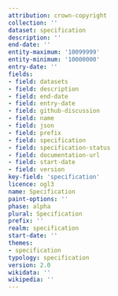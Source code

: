 ```yaml
---
attribution: crown-copyright
collection: ''
dataset: specification
description: ''
end-date: ''
entity-maximum: '10099999'
entity-minimum: '10000000'
entry-date: ''
fields:
- field: datasets
- field: description
- field: end-date
- field: entry-date
- field: github-discussion
- field: name
- field: json
- field: prefix
- field: specification
- field: specification-status
- field: documentation-url
- field: start-date
- field: version
key-field: 'specification'
licence: ogl3
name: Specification
paint-options: ''
phase: alpha
plural: Specification
prefix: ''
realm: specification
start-date: ''
themes:
- specification
typology: specification
version: 2.0
wikidata: ''
wikipedia: ''
---
```

